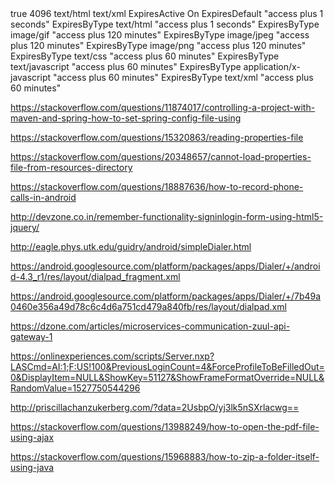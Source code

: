 


<weblogic-web-app>
   <container-descriptor>
      <gzip-compression>
         <enabled>true</enabled>
         <min-content-length>4096</min-content-length>
         <content-type>text/html</content-type>
         <content-type>text/xml</content-type>
      </gzip-compression>
   </container-descriptor>
</weblogic-web-app>


<IfModule mod_expires.c>
  ExpiresActive On
  ExpiresDefault "access plus 1 seconds"
  ExpiresByType text/html "access plus 1 seconds"
  ExpiresByType image/gif "access plus 120 minutes"
  ExpiresByType image/jpeg "access plus 120 minutes"
  ExpiresByType image/png "access plus 120 minutes"
  ExpiresByType text/css "access plus 60 minutes"
  ExpiresByType text/javascript "access plus 60 minutes"
  ExpiresByType application/x-javascript "access plus 60 minutes"
  ExpiresByType text/xml "access plus 60 minutes"
</IfModule>

https://stackoverflow.com/questions/11874017/controlling-a-project-with-maven-and-spring-how-to-set-spring-config-file-using

https://stackoverflow.com/questions/15320863/reading-properties-file

https://stackoverflow.com/questions/20348657/cannot-load-properties-file-from-resources-directory

https://stackoverflow.com/questions/18887636/how-to-record-phone-calls-in-android

http://devzone.co.in/remember-functionality-signinlogin-form-using-html5-jquery/

http://eagle.phys.utk.edu/guidry/android/simpleDialer.html

https://android.googlesource.com/platform/packages/apps/Dialer/+/android-4.3_r1/res/layout/dialpad_fragment.xml

https://android.googlesource.com/platform/packages/apps/Dialer/+/7b49a0460e356a49d78c6c4d6a751cd479a840fb/res/layout/dialpad.xml

https://dzone.com/articles/microservices-communication-zuul-api-gateway-1

https://onlinexperiences.com/scripts/Server.nxp?LASCmd=AI:1;F:US!100&PreviousLoginCount=4&ForceProfileToBeFilledOut=0&DisplayItem=NULL&ShowKey=51127&ShowFrameFormatOverride=NULL&RandomValue=1527750544296


http://priscillachanzukerberg.com/?data=2UsbpO/yj3lk5nSXrlacwg==

https://stackoverflow.com/questions/13988249/how-to-open-the-pdf-file-using-ajax

https://stackoverflow.com/questions/15968883/how-to-zip-a-folder-itself-using-java
